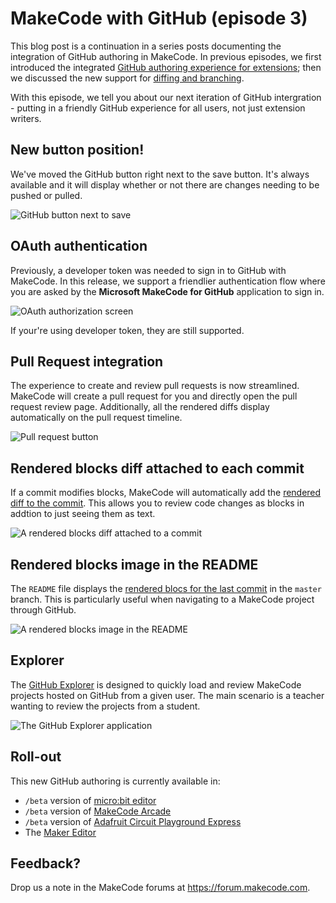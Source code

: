 # MakeCode with GitHub (episode 3)

This blog post is a continuation in a series posts documenting the integration of GitHub authoring in MakeCode. In previous episodes, we first introduced the integrated [GitHub authoring experience for extensions](/blog/github-packages); then we discussed the new support for [diffing and branching](github-extensions-episode-2).

With this episode, we tell you about our next iteration of GitHub intergration - putting in a friendly GitHub experience for all users, not just extension writers. 

## New button position!

We've moved the GitHub button right next to the save button. It's always available 
and it will display whether or not there are changes needing to be pushed or pulled.

![GitHub button next to save](/static/blog/makecode-with-github/button.png)

## OAuth authentication

Previously, a developer token was needed to sign in to GitHub with MakeCode. 
In this release, we support a friendlier authentication flow where you are asked by the **Microsoft MakeCode for GitHub** application to sign in.

![OAuth authorization screen](/static/blog/makecode-with-github/oauth.png)

If your're using developer token, they are still supported.

## Pull Request integration

The experience to create and review pull requests is now streamlined. MakeCode will create a pull request for you and directly open the pull request review page. Additionally, all the rendered diffs
display automatically on the pull request timeline.

![Pull request button](/static/blog/makecode-with-github/pullrequest.png)

## Rendered blocks diff attached to each commit

If a commit modifies blocks, 
MakeCode will automatically add the [rendered diff to the commit](https://github.com/pelikhan/pxt-ghdemo/commit/c2d19e4324c10eef74f207899121800ba25e7666#commitcomment-36469566). 
This allows you to review code changes as blocks in addtion to just seeing them as text.

![A rendered blocks diff attached to a commit](/static/blog/makecode-with-github/comment.png)

## Rendered blocks image in the README

The `README` file displays the [rendered blocs for the last commit](https://github.com/pelikhan/pxt-ghdemo#blocks-preview) in the ``master`` branch. This is particularly useful when navigating to a MakeCode project through GitHub.

![A rendered blocks image in the README](/static/blog/makecode-with-github/readme.png)

## Explorer

The [GitHub Explorer](https://makecode.com/github-explorer) is designed to quickly load and review
MakeCode projects hosted on GitHub from a given user. The main scenario is a teacher wanting to review
the projects from a student.

![The GitHub Explorer application](/static/blog/makecode-with-github/explorer.png)

## Roll-out

This new GitHub authoring is currently available in:

* `/beta` version of [micro:bit editor](https://makecode.microbit.org/beta)
* `/beta` version of [MakeCode Arcade](https://arcade.makecode.com/beta)
* `/beta` version of [Adafruit Circuit Playground Express](https://makecode.adafruit.com/beta)
* The [Maker Editor](https://maker.makecode.com)

## Feedback?

Drop us a note in the MakeCode forums at https://forum.makecode.com.
